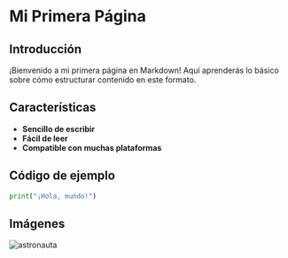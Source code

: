 # Mi Primera Página

## Introducción
¡Bienvenido a mi primera página en Markdown! Aquí aprenderás lo básico sobre cómo estructurar contenido en este formato.

## Características
- **Sencillo de escribir**
- **Fácil de leer**
- **Compatible con muchas plataformas**

## Código de ejemplo
```python
print("¡Hola, mundo!")
```
## Imágenes
![astronauta](https://images.app.goo.gl/WZAair57ZRUjhG947)
